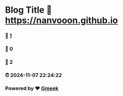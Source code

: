 # Blog Title :link: https://nanvooon.github.io 
### :page_facing_up: [1](https://nanvooon.github.io/tag.html) 
### :speech_balloon: 0 
### :hibiscus: 2 
### :alarm_clock: 2024-11-07 22:24:22 
### Powered by :heart: [Gmeek](https://github.com/Meekdai/Gmeek)

